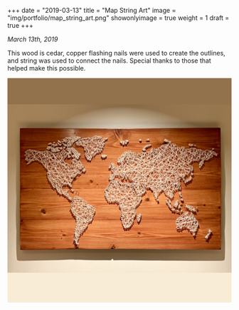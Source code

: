 +++
date = "2019-03-13"
title = "Map String Art"
image = "img/portfolio/map_string_art.png"
showonlyimage = true
weight = 1
draft = true
+++

*March 13th, 2019*

This wood is cedar, copper flashing nails were used to create the outlines, and string was used to connect the nails. Special thanks to those that helped make this possible.

![Map String Art][1]

[1]: /img/portfolio/map_string_art.png

